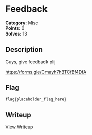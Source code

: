 # Feedback

**Category:** Misc  
**Points:** 0  
**Solves:** 13  

## Description

Guys, give feedback plij

https://forms.gle/Cmayh7hBTCfBf4DfA

## Flag

```
flag{placeholder_flag_here}
```

## Writeup

[View Writeup](https://github.com/1nv1sibl3/BlitzCTF-2025/blob/main/writeups/Feedback_writeup.md)
